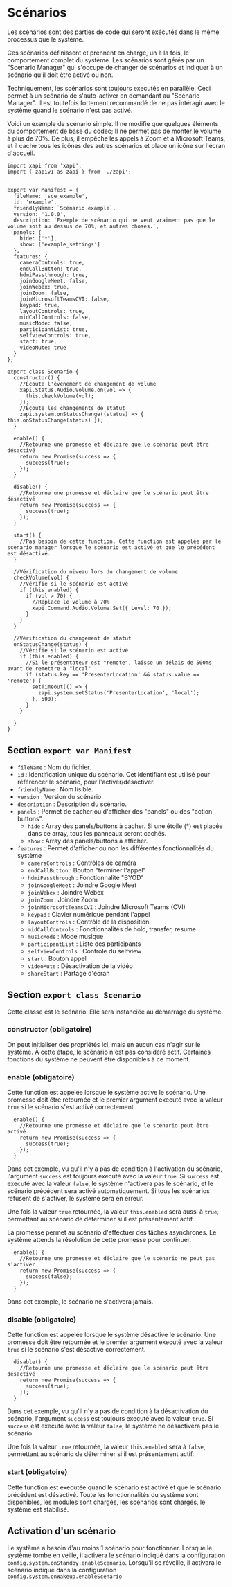 # Scénarios
Les scénarios sont des parties de code qui seront exécutés dans le même processus que le système.

Ces scénarios définissent et prennent en charge, un à la fois, le comportement complet du système. Les scénarios sont gérés par un "Scenario Manager" qui s'occupe de changer de scénarios et indiquer à un scénario qu'il doit être activé ou non.

Techniquement, les scénarios sont toujours executés en parallèle. Ceci permet à un scénario de s'auto-activer en demandant au "Scénario Manager". Il est toutefois fortement recommandé de ne pas intéragir avec le système quand le scénario n'est pas activé.

Voici un exemple de scénario simple. Il ne modifie que quelques éléments du comportement de base du codec; Il ne permet pas de monter le volume à plus de 70%. De plus, il empêche les appels à Zoom et à Microsoft Teams, et il cache tous les icônes des autres scénarios et place un icône sur l'écran d'accueil.

```JS
import xapi from 'xapi';
import { zapiv1 as zapi } from './zapi';


export var Manifest = {
  fileName: 'sce_example',
  id: 'example',
  friendlyName: `Scénario example`,
  version: '1.0.0',
  description: `Exemple de scénario qui ne veut vraiment pas que le volume soit au dessus de 70%, et autres choses.`,
  panels: {
    hide: ['*'],
    show: ['example_settings']
  },
  features: {
    cameraControls: true,
    endCallButton: true,
    hdmiPassthrough: true,
    joinGoogleMeet: false,
    joinWebex: true,
    joinZoom: false,
    joinMicrosoftTeamsCVI: false,
    keypad: true,
    layoutControls: true,
    midCallControls: false,
    musicMode: false,
    participantList: true,
    selfviewControls: true,
    start: true,
    videoMute: true
  }
};

export class Scenario {
  constructor() {
    //Écoute l'événement de changement de volume
    xapi.Status.Audio.Volume.on(vol => {
      this.checkVolume(vol);
    });
    //Écoute les changements de statut
    zapi.system.onStatusChange((status) => { this.onStatusChange(status) });
  }

  enable() {
    //Retourne une promesse et déclaire que le scénario peut être désactivé
    return new Promise(success => {
      success(true);
    });
  }

  disable() {
    //Retourne une promesse et déclaire que le scénario peut être désactivé
    return new Promise(success => {
      success(true);
    });
  }

  start() {
    //Pas besoin de cette function. Cette function est appelée par le scenario manager lorsque le scénario est activé et que le précédent est désactivé.
  }

  //Vérification du niveau lors du changement de volume
  checkVolume(vol) {
    //Vérifie si le scénario est activé
    if (this.enabled) {
      if (vol > 70) {
        //Replace le volume à 70%
        xapi.Command.Audio.Volume.Set({ Level: 70 });
      }
    }
  }

  //Vérification du changement de statut
  onStatusChange(status) {
    //Vérifie si le scénario est activé
    if (this.enabled) {
      //Si le présentateur est "remote", laisse un délais de 500ms avant de remettre à "local"
      if (status.key == 'PresenterLocation' && status.value == 'remote') {
        setTimeout(() => {
          zapi.system.setStatus('PresenterLocation', 'local');
        }, 500);
      }
    }

  }
}
```

## Section `export var Manifest`
- `fileName` : Nom du fichier.
- `id` : Identification unique du scénario. Cet identifiant est utilisé pour référencer le scénario, pour l'activer/désactiver.
- `friendlyName` : Nom lisible.
- `version` : Version du scénario.
- `description` : Description du scénario.
- `panels` : Permet de cacher ou d'afficher des "panels" ou des "action buttons".
  - `hide` : Array des panels/buttons à cacher. Si une étoile (*) est placée dans ce array, tous les panneaux seront cachés.
  - `show` : Array des panels/buttons à afficher.
- `features` : Permet d'afficher ou non les différentes fonctionnalités du système
  - `cameraControls` : Contrôles de caméra
  - `endCallButton` : Bouton "terminer l'appel"
  - `hdmiPassthrough` : Fonctionnalité "BYOD"
  - `joinGoogleMeet` : Joindre Google Meet
  - `joinWebex` : Joindre Webex
  - `joinZoom` : Joindre Zoom
  - `joinMicrosoftTeamsCVI` : Joindre Microsoft Teams (CVI)
  - `keypad` : Clavier numérique pendant l'appel
  - `layoutControls` : Contrôle de la disposition
  - `midCallControls` : Fonctionnalités de hold, transfer, resume
  - `musicMode` : Mode musique
  - `participantList` : Liste des participants
  - `selfviewControls` : Controle du selfview
  - `start` : Bouton appel
  - `videoMute` : Désactivation de la vidéo
  - `shareStart` : Partage d'écran
 
## Section `export class Scenario`
Cette classe est le scénario. Elle sera instanciée au démarrage du système.

### constructor (obligatoire)
On peut initialiser des propriétés ici, mais en aucun cas n'agir sur le système. À cette étape, le scénario n'est pas considéré actif. Certaines fonctions du système ne peuvent être disponibles à ce moment.

### enable (obligatoire)
Cette function est appelée lorsque le système active le scénario. Une promesse doit être retournée et le premier argument executé avec la valeur `true` si le scénario s'est activé correctement.
```JS
  enable() {
    //Retourne une promesse et déclaire que le scénario peut être activé
    return new Promise(success => {
      success(true);
    });
  }
```
Dans cet exemple, vu qu'il n'y a pas de condition à l'activation du scénario, l'argument `success` est toujours executé avec la valeur `true`. Si `success` est executé avec la valeur `false`, le système n'activera pas le scénario, et le scénario précédent sera activé automatiquement. Si tous les scénarios refusent de s'activer, le système sera en erreur.

Une fois la valeur `true` retournée, la valeur `this.enabled` sera aussi à `true`, permettant au scénario de déterminer si il est présentement actif.

La promesse permet au scénario d'effectuer des tâches asynchrones. Le système attends la résolution de cette promesse pour continuer.

```JS
  enable() {
    //Retourne une promesse et déclaire que le scénario ne peut pas s'activer
    return new Promise(success => {
      success(false);
    });
  }
```
Dans cet exemple, le scénario ne s'activera jamais.

### disable (obligatoire)
Cette function est appelée lorsque le système désactive le scénario. Une promesse doit être retournée et le premier argument executé avec la valeur `true` si le scénario s'est désactivé correctement.
```JS
  disable() {
    //Retourne une promesse et déclaire que le scénario peut être désactivé
    return new Promise(success => {
      success(true);
    });
  }
```
Dans cet exemple, vu qu'il n'y a pas de condition à la désactivation du scénario, l'argument `success` est toujours executé avec la valeur `true`. Si `success` est executé avec la valeur `false`, le système ne désactivera pas le scénario.

Une fois la valeur `true` retournée, la valeur `this.enabled` sera à `false`, permettant au scénario de déterminer si il est présentement actif.

### start (obligatoire)
Cette function est executée quand le scénario est activé et que le scénario précédent est désactivé. Toute les fonctionnalités du système sont disponibles, les modules sont chargés, les scénarios sont chargés, le système est stabilisé.

## Activation d'un scénario
Le système a besoin d'au moins 1 scénario pour fonctionner. Lorsque le système tombe en veille, il activera le scénario indiqué dans la configuration `config.system.onStandby.enableScenario`. Lorsqu'il se réveille, il activara le scénario indiqué dans la configuration `config.system.onWakeup.enableScenario`

